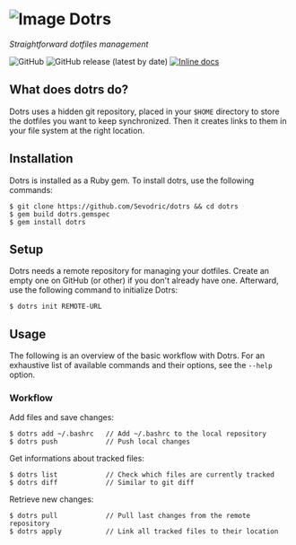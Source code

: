 # ![Image](https://img.tedomum.net/data/dotrs_logo_32-b1fd1b.png) Dotrs

*Straightforward dotfiles management*

![GitHub](https://img.shields.io/github/license/Sevodric/dotrs?style=flat-square)
![GitHub release (latest by date)](https://img.shields.io/github/v/release/Sevodric/dotrs?style=flat-square)
[![Inline docs](http://inch-ci.org/github/Sevodric/dotrs.svg?branch=master&style=flat-square)](http://inch-ci.org/github/Sevodric/dotrs)

## What does dotrs do?

Dotrs uses a hidden git repository, placed in your `$HOME` directory to store
the dotfiles you want to keep synchronized. Then it creates links to them in
your file system at the right location.

## Installation

Dotrs is installed as a Ruby gem. To install dotrs, use the following commands:

```
$ git clone https://github.com/Sevodric/dotrs && cd dotrs
$ gem build dotrs.gemspec
$ gem install dotrs
```

## Setup

Dotrs needs a remote repository for managing your dotfiles. Create an empty one
on GitHub (or other) if you don't already have one. Afterward, use the following
command to initialize Dotrs:

`$ dotrs init REMOTE-URL`

## Usage

The following is an overview of the basic workflow with Dotrs.
For an exhaustive list of available commands and their options, see the
`--help` option.

### Workflow

Add files and save changes:

```
$ dotrs add ~/.bashrc   // Add ~/.bashrc to the local repository
$ dotrs push            // Push local changes
```

Get informations about tracked files:

```
$ dotrs list            // Check which files are currently tracked
$ dotrs diff            // Similar to git diff
```

Retrieve new changes:

```
$ dotrs pull            // Pull last changes from the remote repository
$ dotrs apply           // Link all tracked files to their location
```
